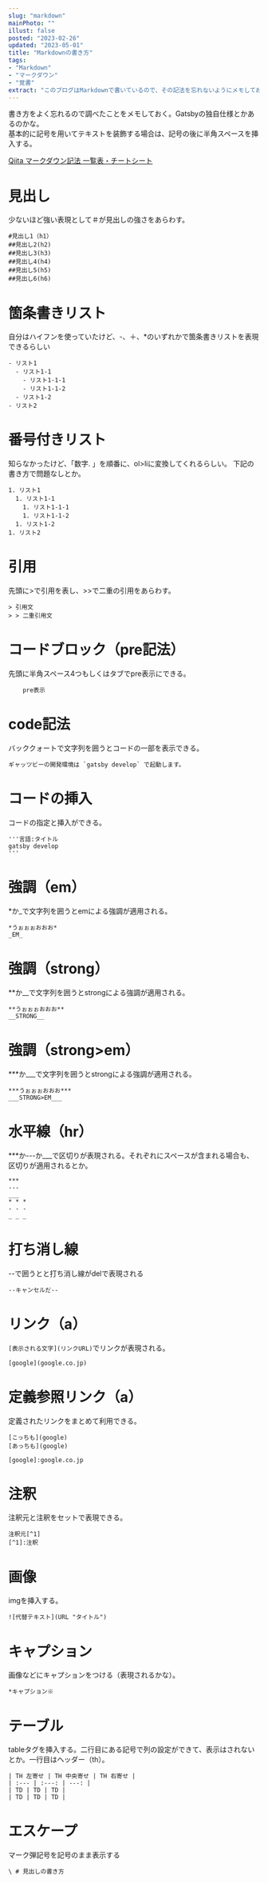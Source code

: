 ```yaml
---
slug: "markdown"
mainPhoto: ""
illust: false
posted: "2023-02-26"
updated: "2023-05-01"
title: "Markdownの書き方"
tags: 
- "Markdown"
- "マークダウン"
- "覚書"
extract: "このブログはMarkdownで書いているので、その記法を忘れないようにメモしておく。"
---
```

書き方をよく忘れるので調べたことをメモしておく。Gatsbyの独自仕様とかあるのかな。  
基本的に記号を用いてテキストを装飾する場合は、記号の後に半角スペースを挿入する。  

[Qiita マークダウン記法 一覧表・チートシート](https://qiita.com/kamorits/items/6f342da395ad57468ae3#%E6%B3%A8%E9%87%88)

# 見出し

少ないほど強い表現として＃が見出しの強さをあらわす。

    #見出し1（h1）
    ##見出し2(h2)
    ##見出し3(h3)
    ##見出し4(h4)
    ##見出し5(h5)
    ##見出し6(h6)

# 箇条書きリスト

自分はハイフンを使っていたけど、-、＋、*のいずれかで箇条書きリストを表現できるらしい

    - リスト1
      - リスト1-1
        - リスト1-1-1
        - リスト1-1-2
      - リスト1-2
    - リスト2

# 番号付きリスト

知らなかったけど、「数字. 」を順番に、ol>liに変換してくれるらしい。
下記の書き方で問題なしとか。

    1. リスト1
      1. リスト1-1
        1. リスト1-1-1
        1. リスト1-1-2
      1. リスト1-2
    1. リスト2

# 引用

先頭に>で引用を表し、>>で二重の引用をあらわす。

    > 引用文
    > > 二重引用文


# コードブロック（pre記法）

先頭に半角スペース4つもしくはタブでpre表示にできる。

        pre表示

# code記法

バッククォートで文字列を囲うとコードの一部を表示できる。

    ギャッツビーの開発環境は `gatsby develop` で起動します。

# コードの挿入

コードの指定と挿入ができる。

    '''言語:タイトル
    gatsby develop
    '''

# 強調（em）

*か_で文字列を囲うとemによる強調が適用される。

    *うぉぉぉおおお*
    _EM_

# 強調（strong）

**か__で文字列を囲うとstrongによる強調が適用される。

    **うぉぉぉおおお**
    __STRONG__

# 強調（strong>em）

***か___で文字列を囲うとstrongによる強調が適用される。

    ***うぉぉぉおおお***
    ___STRONG>EM___
   
# 水平線（hr）

***か---か___で区切りが表現される。それぞれにスペースが含まれる場合も、区切りが適用されるとか。

    ***
    ---
    ___
    * * *
    - - -
    _ _ _

# 打ち消し線

--で囲うとと打ち消し線がdelで表現される

    --キャンセルだ--

# リンク（a）

`[表示される文字](リンクURL)`でリンクが表現される。

    [google](google.co.jp)

# 定義参照リンク（a）

定義されたリンクをまとめて利用できる。

    [こっちも](google)
    [あっちも](google)

    [google]:google.co.jp

# 注釈

注釈元と注釈をセットで表現できる。

    注釈元[^1]
    [^1]:注釈

# 画像

imgを挿入する。

    ![代替テキスト](URL "タイトル")

# キャプション

画像などにキャプションをつける（表現されるかな）。

    *キャプション※

# テーブル

tableタグを挿入する。二行目にある記号で列の設定ができて、表示はされないとか。一行目はヘッダー（th）。

    | TH 左寄せ | TH 中央寄せ | TH 右寄せ |
    | :--- | :---: | ---: |
    | TD | TD | TD |
    | TD | TD | TD |

# エスケープ

マーク弾記号を記号のまま表示する

    \ # 見出しの書き方 